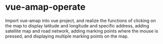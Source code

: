 # vue-amap-operate
Import vue-amap into vue project, and realize the functions of clicking on the map to display latitude and longitude and specific address, adding satellite map and road network, adding marking points where the mouse is pressed, and displaying multiple marking points on the map.

